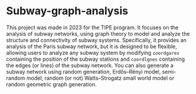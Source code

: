 # Subway-graph-analysis

This project was made in 2023 for the TIPE program. It focuses on the analysis of subway networks, using graph theory to model and analyze the structure and connectivity of subway systems. Specifically, it provides an analysis of the Paris subway network, but it is designed to be flexible, allowing users to analyze any subway system by modifying `coordgares` containing the position of the subway stations and `coordlgnes` containing the edges (or lines) of the subway network. You can also generate a subway network using random generation, Erdős–Rényi model, semi-random model, random (or not) Watts–Strogatz small world model or random geometric graph generation. 
